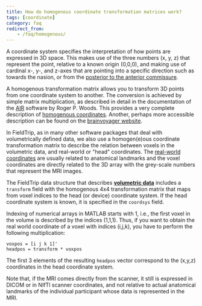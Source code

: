 ```yaml
---
title: How do homogenous coordinate transformation matrices work?
tags: [coordinate]
category: faq
redirect_from:
    - /faq/homogenous/
---
```


A coordinate system specifies the interpretation of how points are expressed in 3D space. This makes use of the three numbers (x, y, z) that represent the point, relative to a known origin (0,0,0), and making use of cardinal x-, y-, and z-axes that are pointing into a specific direction such as towards the nasion, or from the [posterior to the anterior commissure](/faq/acpc/).

A homogenous transformation matrix allows you to transform 3D points from one coordinate system to another. The conversion is achieved by simple matrix multiplication, as described in detail in the documentation of the [AIR](http://air.bmap.ucla.edu/AIR5) software by Roger P. Woods. This provides a very complete description of [homogenous coordinates](http://air.bmap.ucla.edu/AIR5/homogenous.html). Another, perhaps more accessible description can be found on the [brainvoyager website](https://www.brainvoyager.com/bv/doc/UsersGuide/CoordsAndTransforms/SpatialTransformationMatrices.html).

In FieldTrip, as in many other software packages that deal with volumetrically defined data, we also use a homogen(e)ous coordinate transformation matrix to describe the relation between voxels in the volumetric data, and real-world or "head" coordinates. The [real-world coordinates](/faq/source/coordsys) are usually related to anatomical landmarks and the voxel coordinates are directly related to the 3D array with the grey-scale numbers that represent the MRI images.

The FieldTrip data structure that describes **[volumetric data](/reference/utilities/ft_datatype_volume)** includes a `transform` field with the homogenous 4x4 transformation matrix that maps from voxel indices to the head (or device) coordinate system. If the head coordinate system is known, it is specified in the `coordsys` field.

Indexing of numerical arrays in MATLAB starts with 1, i.e., the first voxel in the volume is described by the indices (1,1,1). Thus, if you want to obtain the real world coordinate of a voxel with indices (i,j,k), you have to perform the following multiplication:

    voxpos = [i j k 1]'
    headpos = transform * voxpos

The first 3 elements of the resulting `headpos` vector correspond to the (x,y,z) coordinates in the head coordinate system.

Note that, if the MRI comes directly from the scanner, it still is expressed in DICOM or in NIfTI scanner coordinates, and not relative to actual anatomical landmarks of the individual participant whose data is represented in the MRI.
